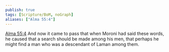 ```yaml
---
publish: true
tags: [Scripture/BoM, noGraph]
aliases: ["Alma 55:4"]
---
```

[Alma 55:4](https://churchofjesuschrist.org/study/scriptures/bofm/alma/55?lang=eng&id=p4#p4) And now it came to pass that when Moroni had said these words, he caused that a search should be made among his men, that perhaps he might find a man who was a descendant of Laman among them.
